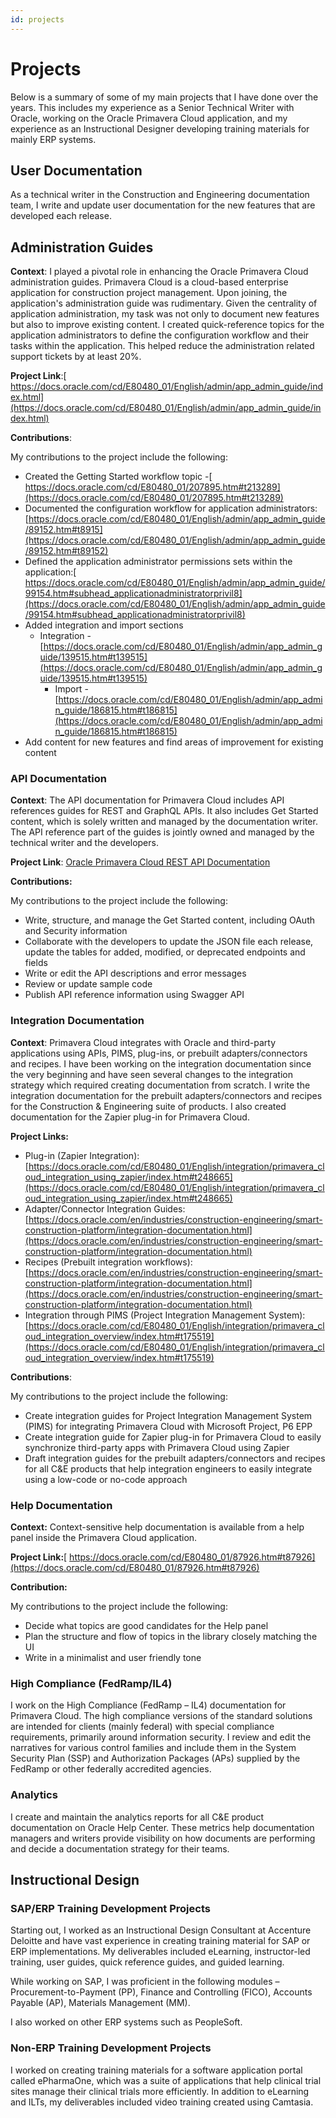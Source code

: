 ```yaml
---
id: projects
---
```


# **Projects**

Below is a summary of some of my main projects that I have done over the years. This includes my experience as a Senior Technical Writer with Oracle, working on the Oracle Primavera Cloud application, and my experience as an Instructional Designer developing training materials for mainly ERP systems.

## **User Documentation**

As a technical writer in the Construction and Engineering documentation team, I write and update user documentation for the new features that are developed each release.

## **Administration Guides**

**Context**: I played a pivotal role in enhancing the Oracle Primavera Cloud administration guides. Primavera Cloud is a cloud-based enterprise application for construction project management. Upon joining, the application's administration guide was rudimentary. Given the centrality of application administration, my task was not only to document new features but also to improve existing content. I created quick-reference topics for the application administrators to define the configuration workflow and their tasks within the application. This helped reduce the administration related support tickets by at least 20%.

**Project Link**:[ https://docs.oracle.com/cd/E80480_01/English/admin/app_admin_guide/index.html](https://docs.oracle.com/cd/E80480_01/English/admin/app_admin_guide/index.html)

**Contributions**:

My contributions to the project include the following:

* Created the Getting Started workflow topic -[ https://docs.oracle.com/cd/E80480_01/207895.htm#t213289](https://docs.oracle.com/cd/E80480_01/207895.htm#t213289)
* Documented the configuration workflow for application administrators:[https://docs.oracle.com/cd/E80480_01/English/admin/app_admin_guide/89152.htm#t8915](https://docs.oracle.com/cd/E80480_01/English/admin/app_admin_guide/89152.htm#t89152)
* Defined the application administrator permissions sets within the application:[ https://docs.oracle.com/cd/E80480_01/English/admin/app_admin_guide/99154.htm#subhead_applicationadministratorprivil8](https://docs.oracle.com/cd/E80480_01/English/admin/app_admin_guide/99154.htm#subhead_applicationadministratorprivil8)
* Added integration and import sections
  * Integration -[https://docs.oracle.com/cd/E80480_01/English/admin/app_admin_guide/139515.htm#t139515](https://docs.oracle.com/cd/E80480_01/English/admin/app_admin_guide/139515.htm#t139515)
    * Import -[https://docs.oracle.com/cd/E80480_01/English/admin/app_admin_guide/186815.htm#t186815](https://docs.oracle.com/cd/E80480_01/English/admin/app_admin_guide/186815.htm#t186815)
* Add content for new features and find areas of improvement for existing content

### **API Documentation**

**Context**: The API documentation for Primavera Cloud includes API references guides for REST and GraphQL APIs. It also includes Get Started content, which is solely written and managed by the documentation writer. The API reference part of the guides is jointly owned and managed by the technical writer and the developers.

**Project Link**:  [Oracle Primavera Cloud REST API Documentation](https://docs.oracle.com/cd/E80480_01/English/integration/primavera_rest_api/index.html)

**Contributions:**

My contributions to the project include the following:

* Write, structure, and manage the Get Started content, including OAuth and Security information
* Collaborate with the developers to update the JSON file each release, update the tables for added, modified, or deprecated endpoints and fields
* Write or edit the API descriptions and error messages
* Review or update sample code
* Publish API reference information using Swagger API

### **Integration Documentation**

**Context**: Primavera Cloud integrates with Oracle and third-party applications using APIs, PIMS, plug-ins, or prebuilt adapters/connectors and recipes. I have been working on the integration documentation since the very beginning and have seen several changes to the integration strategy which required creating documentation from scratch. I write the integration documentation for the prebuilt adapters/connectors and recipes for the Construction & Engineering suite of products. I also created documentation for the Zapier plug-in for Primavera Cloud.

**Project Links:**

* Plug-in (Zapier Integration):[https://docs.oracle.com/cd/E80480_01/English/integration/primavera_cloud_integration_using_zapier/index.htm#t248665](https://docs.oracle.com/cd/E80480_01/English/integration/primavera_cloud_integration_using_zapier/index.htm#t248665)
* Adapter/Connector Integration Guides:[https://docs.oracle.com/en/industries/construction-engineering/smart-construction-platform/integration-documentation.html](https://docs.oracle.com/en/industries/construction-engineering/smart-construction-platform/integration-documentation.html)
* Recipes (Prebuilt integration workflows):[https://docs.oracle.com/en/industries/construction-engineering/smart-construction-platform/integration-documentation.html](https://docs.oracle.com/en/industries/construction-engineering/smart-construction-platform/integration-documentation.html)
* Integration through PlMS (Project Integration Management System):[https://docs.oracle.com/cd/E80480_01/English/integration/primavera_cloud_integration_overview/index.htm#t175519](https://docs.oracle.com/cd/E80480_01/English/integration/primavera_cloud_integration_overview/index.htm#t175519)

**Contributions**:

My contributions to the project include the following:

* Create integration guides for Project Integration Management System (PIMS) for integrating Primavera Cloud with Microsoft Project, P6 EPP
* Create integration guide for Zapier plug-in for Primavera Cloud to easily synchronize third-party apps with Primavera Cloud using Zapier
* Draft integration guides for the prebuilt adapters/connectors and recipes for all C&E products that help integration engineers to easily integrate using a low-code or no-code approach

### **Help Documentation**

**Context:** Context-sensitive help documentation is available from a help panel inside the Primavera Cloud application.

**Project Link:**[ https://docs.oracle.com/cd/E80480_01/87926.htm#t87926](https://docs.oracle.com/cd/E80480_01/87926.htm#t87926)

**Contribution:**

My contributions to the project include the following:

* Decide what topics are good candidates for the Help panel
* Plan the structure and flow of topics in the library closely matching the UI
* Write in a minimalist and user friendly tone

### **High Compliance (FedRamp/IL4)**

I work on the High Compliance (FedRamp – IL4) documentation for Primavera Cloud. The high compliance versions of the standard solutions are intended for clients (mainly federal) with special compliance requirements, primarily around information security. I review and edit the narratives for various control families and include them in the System Security Plan (SSP) and Authorization Packages (APs) supplied by the FedRamp or other federally accredited agencies.

### **Analytics**

I  create and maintain the analytics reports for all C&E product documentation on Oracle Help Center. These metrics help documentation managers and writers provide visibility on how documents are performing and decide a documentation strategy for their teams.

## **Instructional Design**

### **SAP/ERP Training Development Projects**

Starting out, I worked as an Instructional Design Consultant at Accenture Deloitte and have vast experience in creating training material for SAP or ERP implementations. My deliverables included eLearning, instructor-led training, user guides, quick reference guides, and guided learning.

While working on SAP, I was proficient in the following modules – Procurement-to-Payment (PP), Finance and Controlling (FICO), Accounts Payable (AP), Materials Management (MM).

I also worked on other ERP systems such as PeopleSoft.

### **Non-ERP Training Development Projects**

I worked on creating training materials for a software application portal called ePharmaOne, which was a suite of applications that help clinical trial sites manage their clinical trials more efficiently. In addition to eLearning and ILTs, my deliverables included video training created using Camtasia.

